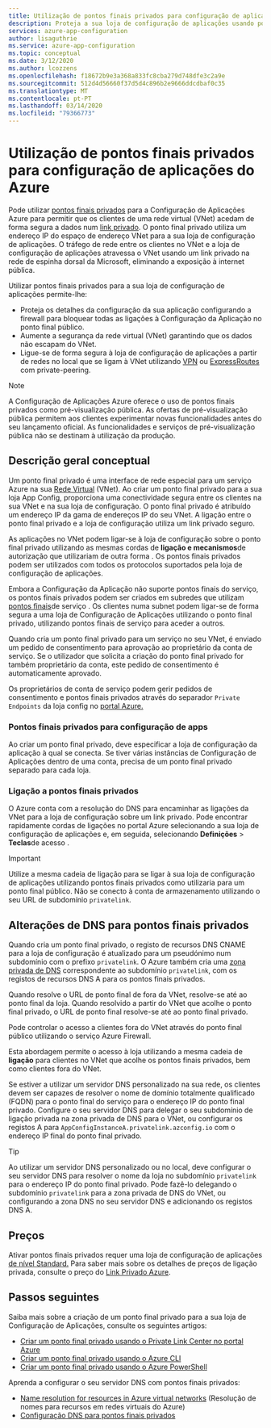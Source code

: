 ```yaml
---
title: Utilização de pontos finais privados para configuração de aplicações do Azure
description: Proteja a sua loja de configuração de aplicações usando pontos finais privados
services: azure-app-configuration
author: lisaguthrie
ms.service: azure-app-configuration
ms.topic: conceptual
ms.date: 3/12/2020
ms.author: lcozzens
ms.openlocfilehash: f18672b9e3a368a833fc8cba279d748dfe3c2a9e
ms.sourcegitcommit: 512d4d56660f37d5d4c896b2e9666ddcdbaf0c35
ms.translationtype: MT
ms.contentlocale: pt-PT
ms.lasthandoff: 03/14/2020
ms.locfileid: "79366773"
---
```

# <a name="using-private-endpoints-for-azure-app-configuration"></a>Utilização de pontos finais privados para configuração de aplicações do Azure

Pode utilizar [pontos finais privados](../private-link/private-endpoint-overview.md) para a Configuração de Aplicações Azure para permitir que os clientes de uma rede virtual (VNet) acedam de forma segura a dados num [link privado](../private-link/private-link-overview.md). O ponto final privado utiliza um endereço IP do espaço de endereço VNet para a sua loja de configuração de aplicações. O tráfego de rede entre os clientes no VNet e a loja de configuração de aplicações atravessa o VNet usando um link privado na rede de espinha dorsal da Microsoft, eliminando a exposição à internet pública.

Utilizar pontos finais privados para a sua loja de configuração de aplicações permite-lhe:
- Proteja os detalhes da configuração da sua aplicação configurando a firewall para bloquear todas as ligações à Configuração da Aplicação no ponto final público.
- Aumente a segurança da rede virtual (VNet) garantindo que os dados não escapam do VNet.
- Ligue-se de forma segura à loja de configuração de aplicações a partir de redes no local que se ligam à VNet utilizando [VPN](../vpn-gateway/vpn-gateway-about-vpngateways.md) ou [ExpressRoutes](../expressroute/expressroute-locations.md) com private-peering.

> [!NOTE]
> A Configuração de Aplicações Azure oferece o uso de pontos finais privados como pré-visualização pública. As ofertas de pré-visualização pública permitem aos clientes experimentar novas funcionalidades antes do seu lançamento oficial.  As funcionalidades e serviços de pré-visualização pública não se destinam à utilização da produção.

## <a name="conceptual-overview"></a>Descrição geral conceptual

Um ponto final privado é uma interface de rede especial para um serviço Azure na sua [Rede Virtual](../virtual-network/virtual-networks-overview.md) (VNet). Ao criar um ponto final privado para a sua loja App Config, proporciona uma conectividade segura entre os clientes na sua VNet e na sua loja de configuração. O ponto final privado é atribuído um endereço IP da gama de endereços IP do seu VNet. A ligação entre o ponto final privado e a loja de configuração utiliza um link privado seguro.

As aplicações no VNet podem ligar-se à loja de configuração sobre o ponto final privado utilizando as mesmas cordas de **ligação e mecanismos**de autorização que utilizariam de outra forma . Os pontos finais privados podem ser utilizados com todos os protocolos suportados pela loja de configuração de aplicações.

Embora a Configuração da Aplicação não suporte pontos finais do serviço, os pontos finais privados podem ser criados em subredes que utilizam [pontos finais](../virtual-network/virtual-network-service-endpoints-overview.md)de serviço . Os clientes numa subnet podem ligar-se de forma segura a uma loja de Configuração de Aplicações utilizando o ponto final privado, utilizando pontos finais de serviço para aceder a outros.  

Quando cria um ponto final privado para um serviço no seu VNet, é enviado um pedido de consentimento para aprovação ao proprietário da conta de serviço. Se o utilizador que solicita a criação do ponto final privado for também proprietário da conta, este pedido de consentimento é automaticamente aprovado.

Os proprietários de conta de serviço podem gerir pedidos de consentimento e pontos finais privados através do separador `Private Endpoints` da loja config no [portal Azure.](https://portal.azure.com)

### <a name="private-endpoints-for-app-configuration"></a>Pontos finais privados para configuração de apps 

Ao criar um ponto final privado, deve especificar a loja de configuração da aplicação à qual se conecta. Se tiver várias instâncias de Configuração de Aplicações dentro de uma conta, precisa de um ponto final privado separado para cada loja.

### <a name="connecting-to-private-endpoints"></a>Ligação a pontos finais privados

O Azure conta com a resolução do DNS para encaminhar as ligações da VNet para a loja de configuração sobre um link privado. Pode encontrar rapidamente cordas de ligações no portal Azure selecionando a sua loja de configuração de aplicações e, em seguida, selecionando **Definições** > **Teclas**de acesso .  

> [!IMPORTANT]
> Utilize a mesma cadeia de ligação para se ligar à sua loja de configuração de aplicações utilizando pontos finais privados como utilizaria para um ponto final público. Não se conecto à conta de armazenamento utilizando o seu URL de subdomínio `privatelink`.

## <a name="dns-changes-for-private-endpoints"></a>Alterações de DNS para pontos finais privados

Quando cria um ponto final privado, o registo de recursos DNS CNAME para a loja de configuração é atualizado para um pseudónimo num subdomínio com o prefixo `privatelink`. O Azure também cria uma [zona privada de DNS](../dns/private-dns-overview.md) correspondente ao subdomínio `privatelink`, com os registos de recursos DNS A para os pontos finais privados.

Quando resolve o URL de ponto final de fora da VNet, resolve-se até ao ponto final da loja. Quando resolvido a partir do VNet que acolhe o ponto final privado, o URL de ponto final resolve-se até ao ponto final privado.

Pode controlar o acesso a clientes fora do VNet através do ponto final público utilizando o serviço Azure Firewall.

Esta abordagem permite o acesso à loja utilizando a mesma cadeia de **ligação** para clientes no VNet que acolhe os pontos finais privados, bem como clientes fora do VNet.

Se estiver a utilizar um servidor DNS personalizado na sua rede, os clientes devem ser capazes de resolver o nome de domínio totalmente qualificado (FQDN) para o ponto final do serviço para o endereço IP do ponto final privado. Configure o seu servidor DNS para delegar o seu subdomínio de ligação privada na zona privada de DNS para o VNet, ou configurar os registos A para `AppConfigInstanceA.privatelink.azconfig.io` com o endereço IP final do ponto final privado.

> [!TIP]
> Ao utilizar um servidor DNS personalizado ou no local, deve configurar o seu servidor DNS para resolver o nome da loja no subdomínio `privatelink` para o endereço IP do ponto final privado. Pode fazê-lo delegando o subdomínio `privatelink` para a zona privada de DNS do VNet, ou configurando a zona DNS no seu servidor DNS e adicionando os registos DNS A.

## <a name="pricing"></a>Preços

Ativar pontos finais privados requer uma loja de configuração de aplicações [de nível Standard.](https://azure.microsoft.com/pricing/details/app-configuration/)  Para saber mais sobre os detalhes de preços de ligação privada, consulte o preço do [Link Privado Azure](https://azure.microsoft.com/pricing/details/private-link).

## <a name="next-steps"></a>Passos seguintes

Saiba mais sobre a criação de um ponto final privado para a sua loja de Configuração de Aplicações, consulte os seguintes artigos:

- [Criar um ponto final privado usando o Private Link Center no portal Azure](../private-link/create-private-endpoint-portal.md)
- [Criar um ponto final privado usando o Azure CLI](../private-link/create-private-endpoint-cli.md)
- [Criar um ponto final privado usando o Azure PowerShell](../private-link/create-private-endpoint-powershell.md)

Aprenda a configurar o seu servidor DNS com pontos finais privados:

- [Name resolution for resources in Azure virtual networks](/azure/virtual-network/virtual-networks-name-resolution-for-vms-and-role-instances#name-resolution-that-uses-your-own-dns-server) (Resolução de nomes para recursos em redes virtuais do Azure)
- [Configuração DNS para pontos finais privados](/azure/private-link/private-endpoint-overview#dns-configuration)
